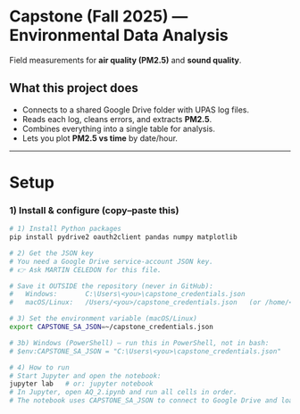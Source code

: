 # Capstone (Fall 2025) — Environmental Data Analysis

Field measurements for **air quality (PM2.5)** and **sound quality**.

## What this project does
- Connects to a shared Google Drive folder with UPAS log files.  
- Reads each log, cleans errors, and extracts **PM2.5**.  
- Combines everything into a single table for analysis.  
- Lets you plot **PM2.5 vs time** by date/hour.  

---

# Setup

### 1) Install & configure (copy–paste this)
```bash
# 1) Install Python packages
pip install pydrive2 oauth2client pandas numpy matplotlib

# 2) Get the JSON key
# You need a Google Drive service-account JSON key.
# 👉 Ask MARTIN CELEDON for this file.

# Save it OUTSIDE the repository (never in GitHub):
#   Windows:       C:\Users\<you>\capstone_credentials.json
#   macOS/Linux:   /Users/<you>/capstone_credentials.json   (or /home/<you>/capstone_credentials.json)

# 3) Set the environment variable (macOS/Linux)
export CAPSTONE_SA_JSON=~/capstone_credentials.json

# 3b) Windows (PowerShell) — run this in PowerShell, not in bash:
# $env:CAPSTONE_SA_JSON = "C:\Users\<you>\capstone_credentials.json"

# 4) How to run
# Start Jupyter and open the notebook:
jupyter lab   # or: jupyter notebook
# In Jupyter, open AQ_2.ipynb and run all cells in order.
# The notebook uses CAPSTONE_SA_JSON to connect to Google Drive and load the data.
